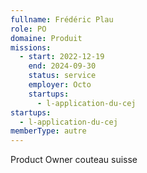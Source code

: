 ```yaml
---
fullname: Frédéric Plau
role: PO
domaine: Produit
missions:
  - start: 2022-12-19
    end: 2024-09-30
    status: service
    employer: Octo
    startups:
      - l-application-du-cej
startups:
  - l-application-du-cej
memberType: autre
---
```

Product Owner couteau suisse